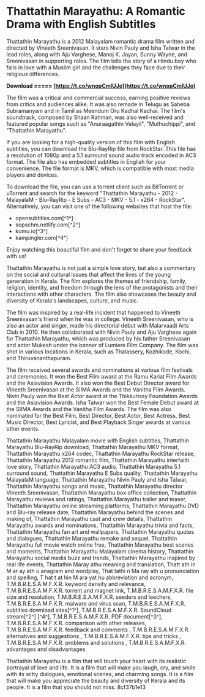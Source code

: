 
 
# Thattathin Marayathu: A Romantic Drama with English Subtitles
 
Thattathin Marayathu is a 2012 Malayalam romantic drama film written and directed by Vineeth Sreenivasan. It stars Nivin Pauly and Isha Talwar in the lead roles, along with Aju Varghese, Manoj K. Jayan, Sunny Wayne, and Sreenivasan in supporting roles. The film tells the story of a Hindu boy who falls in love with a Muslim girl and the challenges they face due to their religious differences.
 
**Download ===== [https://t.co/wnopCmlUJo](https://t.co/wnopCmlUJo)**


 
The film was a critical and commercial success, earning positive reviews from critics and audiences alike. It was also remade in Telugu as Saheba Subramanyam and in Tamil as Meendum Oru Kadhal Kadhai. The film's soundtrack, composed by Shaan Rahman, was also well-received and featured popular songs such as "Anuraagathin Velayil", "Muthuchippi", and "Thattathin Marayathu".
 
If you are looking for a high-quality version of this film with English subtitles, you can download the Blu-RayRip file from RockStar. This file has a resolution of 1080p and a 5.1 surround sound audio track encoded in AC3 format. The file also has embedded subtitles in English for your convenience. The file format is MKV, which is compatible with most media players and devices.
 
To download the file, you can use a torrent client such as BitTorrent or uTorrent and search for the keyword "Thattathin Marayathu - 2012 - MalayalaM - Blu-RayRip - E Subs - AC3 - MKV - 5.1 - x264 - RockStar". Alternatively, you can visit one of the following websites that host the file:
 
- opensubtitles.com[^1^]
- sopschm.netlify.com[^2^]
- kumu.io[^3^]
- kampingler.com[^4^]

Enjoy watching this beautiful film and don't forget to share your feedback with us!
  
Thattathin Marayathu is not just a simple love story, but also a commentary on the social and cultural issues that affect the lives of the young generation in Kerala. The film explores the themes of friendship, family, religion, identity, and freedom through the lens of the protagonists and their interactions with other characters. The film also showcases the beauty and diversity of Kerala's landscapes, culture, and music.
 
The film was inspired by a real-life incident that happened to Vineeth Sreenivasan's friend when he was in college. Vineeth Sreenivasan, who is also an actor and singer, made his directorial debut with Malarvaadi Arts Club in 2010. He then collaborated with Nivin Pauly and Aju Varghese again for Thattathin Marayathu, which was produced by his father Sreenivasan and actor Mukesh under the banner of Lumiere Film Company. The film was shot in various locations in Kerala, such as Thalassery, Kozhikode, Kochi, and Thiruvananthapuram.
 
The film received several awards and nominations at various film festivals and ceremonies. It won the Best Film award at the Ramu Kariat Film Awards and the Asiavision Awards. It also won the Best Debut Director award for Vineeth Sreenivasan at the SIIMA Awards and the Vanitha Film Awards. Nivin Pauly won the Best Actor award at the Thikkurissy Foundation Awards and the Asiavision Awards. Isha Talwar won the Best Female Debut award at the SIIMA Awards and the Vanitha Film Awards. The film was also nominated for the Best Film, Best Director, Best Actor, Best Actress, Best Music Director, Best Lyricist, and Best Playback Singer awards at various other events.
 
Thattathin Marayathu Malayalam movie with English subtitles,  Thattathin Marayathu Blu-RayRip download,  Thattathin Marayathu MKV format,  Thattathin Marayathu x264 codec,  Thattathin Marayathu RockStar release,  Thattathin Marayathu 2012 romantic film,  Thattathin Marayathu interfaith love story,  Thattathin Marayathu AC3 audio,  Thattathin Marayathu 5.1 surround sound,  Thattathin Marayathu E Subs quality,  Thattathin Marayathu MalayalaM language,  Thattathin Marayathu Nivin Pauly and Isha Talwar,  Thattathin Marayathu songs and music,  Thattathin Marayathu director Vineeth Sreenivasan,  Thattathin Marayathu box office collection,  Thattathin Marayathu reviews and ratings,  Thattathin Marayathu trailer and teaser,  Thattathin Marayathu online streaming platforms,  Thattathin Marayathu DVD and Blu-ray release date,  Thattathin Marayathu behind the scenes and making of,  Thattathin Marayathu cast and crew details,  Thattathin Marayathu awards and nominations,  Thattathin Marayathu trivia and facts,  Thattathin Marayathu fan art and wallpapers,  Thattathin Marayathu quotes and dialogues,  Thattathin Marayathu remake and sequel,  Thattathin Marayathu full movie watch online free,  Thattathin Marayathu best scenes and moments,  Thattathin Marayathu Malayalam cinema history,  Thattathin Marayathu social media buzz and trends,  Thattathin Marayathu inspired by real life events,  Thattathin Maray athu meaning and translation,  Thatt ath in M ar ay ath u anagram and wordplay,  That tathi n Ma ray ath u pronunciation and spelling,  T hat t at hin M ara yat hu abbreviation and acronym,  T.M.B.R.E.S.A.M.F.X.R. keyword density and relevance,  T.M.B.R.E.S.A.M.F.X.R. torrent and magnet link,  T.M.B.R.E.S.A.M.F.X.R. file size and resolution,  T.M.B.R.E.S.A.M.F.X.R. seeders and leechers,  T.M.B.R.E.S.A.M.F.X.R. malware and virus scan,  T.M.B.R.E.S.A.M.F.X.R. subtitles download sites[^1^],  T.M.B.R.E.S.A.M.F.X.R. SoundCloud stream[^2^] [^4^],  T.M.B.R.E.S.A.M.F.X.R. PDF document[^3^],  T.M.B.R.E.S.A.M.F.X.R. comparison with other releases,  T.M.B.R.E.S.A.M.F.X.R. feedback and comments ,  T.M.B.R.E.S.A.M.F.X.R. alternatives and suggestions ,  T.M.B.R.E.S.A.M.F.X.R. tips and tricks ,  T.M.B.R.E.S.A.M.F.X.R. problems and solutions ,  T.M.B.R.E.S.A.M.F.X.R. advantages and disadvantages
 
Thattathin Marayathu is a film that will touch your heart with its realistic portrayal of love and life. It is a film that will make you laugh, cry, and smile with its witty dialogues, emotional scenes, and charming songs. It is a film that will make you appreciate the beauty and diversity of Kerala and its people. It is a film that you should not miss.
 8cf37b1e13
 
